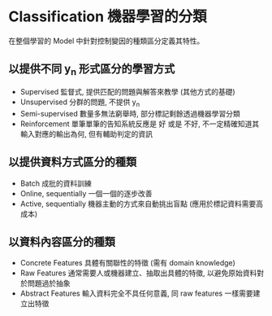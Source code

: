 # Classification 機器學習的分類
在整個學習的 Model 中針對控制變因的種類區分定義其特性。

## 以提供不同 y<sub>n</sub> 形式區分的學習方式
* Supervised 監督式, 提供匹配的問題與解答來教學 (其他方式的基礎)
* Unsupervised 分群的問題, 不提供 y<sub>n</sub>
* Semi-supervised 數量多無法窮舉時, 部分標記剩餘透過機器學習分類
* Reinforcement 單筆單筆的告知系統反應是 好 或是 不好, 不一定精確知道其輸入對應的輸出為何, 但有輔助判定的資訊

## 以提供資料方式區分的種類
* Batch 成批的資料訓練
* Online, sequentially 一個一個的逐步改善 
* Active, sequentially 機器主動的方式來自動挑出盲點 (應用於標記資料需要高成本)

## 以資料內容區分的種類
* Concrete Features 具體有關聯性的特徵 (需有 domain knowledge)
* Raw Features 通常需要人或機器建立、抽取出具體的特徵, 以避免原始資料對於問題過於抽象
* Abstract Features 輸入資料完全不具任何意義, 同 raw features 一樣需要建立出特徵
